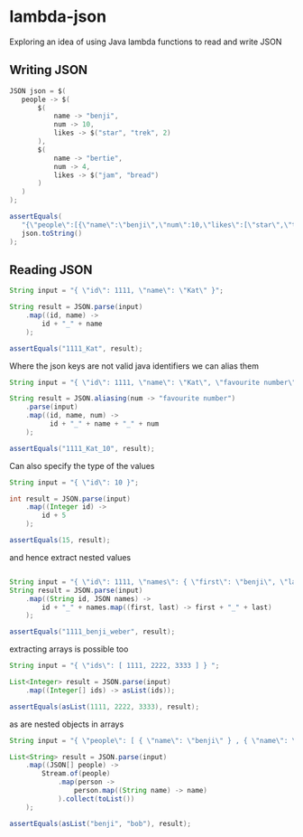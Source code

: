 # lambda-json

Exploring an idea of using Java lambda functions to read and write JSON

## Writing JSON

```java
JSON json = $(
   people -> $(
       $(
           name -> "benji",
           num -> 10,
           likes -> $("star", "trek", 2)
       ),
       $(
           name -> "bertie",
           num -> 4,
           likes -> $("jam", "bread")
       )
   )
);

assertEquals(
   "{\"people\":[{\"name\":\"benji\",\"num\":10,\"likes\":[\"star\",\"trek\",2]},{\"name\":\"bertie\",\"num\":4,\"likes\":[\"jam\",\"bread\"]}]}",
   json.toString()
);
```

## Reading JSON

```java
String input = "{ \"id\": 1111, \"name\": \"Kat\" }";

String result = JSON.parse(input)
    .map((id, name) ->
        id + "_" + name
    );

assertEquals("1111_Kat", result);
```

Where the json keys are not valid java identifiers we can alias them

```java
String input = "{ \"id\": 1111, \"name\": \"Kat\", \"favourite number\": 10}";

String result = JSON.aliasing(num -> "favourite number")
    .parse(input)
    .map((id, name, num) ->
          id + "_" + name + "_" + num
    );

assertEquals("1111_Kat_10", result);
```

Can also specify the type of the values

```java
String input = "{ \"id\": 10 }";

int result = JSON.parse(input)
    .map((Integer id) ->
        id + 5
    );

assertEquals(15, result);

```

and hence extract nested values

```java

String input = "{ \"id\": 1111, \"names\": { \"first\": \"benji\", \"last\": \"weber\" } }";
String result = JSON.parse(input)
    .map((String id, JSON names) ->
        id + "_" + names.map((first, last) -> first + "_" + last)
    );

assertEquals("1111_benji_weber", result);

```

extracting arrays is possible too

```java
String input = "{ \"ids\": [ 1111, 2222, 3333 ] } ";

List<Integer> result = JSON.parse(input)
    .map((Integer[] ids) -> asList(ids));

assertEquals(asList(1111, 2222, 3333), result);
```

as are nested objects in arrays
```java
String input = "{ \"people\": [ { \"name\": \"benji\" } , { \"name\": \"bob\" } ] } ";

List<String> result = JSON.parse(input)
    .map((JSON[] people) ->
        Stream.of(people)
            .map(person ->
                person.map((String name) -> name)
            ).collect(toList())
    );

assertEquals(asList("benji", "bob"), result);
```
